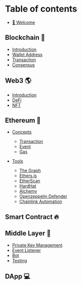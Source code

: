 # Table of contents

- [🙌 Welcome](README.md)

## Blockchain 🔗

- [Introduction](blockchain/README.md)
- [Wallet Address](blockchain/wallet-address.md)
- [Transaction](blockchain/transaction.md)
- [Consensus](blockchain/consensus.md)

## Web3 🌎

- [Introduction](web3/README.md)
- [DeFi](web3/deFi.md)
- [NFT](web3/NFT.md)
<!-- - [GameFi](web3/gameFi.md)
- [SocialFi](web3/socialFi.md)
- [DAO](web3/DAO.md) -->

## Ethereum 🚀

- [Concepts](ethereum/concepts/README.md)
  - [Transaction](ethereum/concepts/transaction.md)
  - [Event](ethereum/concepts/event.md)
  - [Gas](ethereum/concepts/gas.md)
- [Tools](ethereum/tools/README.md)

  - [The Graph](ethereum/tools/the-graph.md)
  - [Ethers.js](ethereum/tools/ethers.md)
  - [EtherScan](ethereum/tools/etherScan.md)
  - [HardHat](ethereum/tools/hardHat.md)
  - [Alchemy](ethereum/tools/alchemy.md)
  - [Openzeppelin Defender](ethereum/tools/openzeppelin-defender.md)
  - [Chainlink Automation](ethereum/tools/chainlink-automation.md)

<!-- ## 🔍 Protocols

- [Uniswap](protocols/uniswap.md) -->

## Smart Contract 🔥

<!-- - [Solidity](smart-contract/solidity.md)
- [Testing/Deployment](smart-contract/testing-and-deployment.md)
- [EVM](smart-contract/EVM.md) -->

## Middle Layer 🚡

- [Private Key Management](middle-layer/private-key-management.md)
- [Event Listener](middle-layer/event-listener.md)
- [Bot](middle-layer/bot.md)
- [Testing](middle-layer/testing.md)

## DApp 💻

<!-- - [What is Dapp](dapp/what-is-dapp.md)
- [Wallet Connect](dapp/wallet-connect/README.md)
  - [Connect to Wallet](dapp/wallet-connect/connect-to-wallet.md)
- [Transaction Interaction](dapp/transaction-interaction.md) -->

<!-- ## 👓 Case Study

- [Case 1](case-study/case1.md) -->
